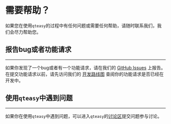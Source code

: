 # 需要帮助？

如果您在使用`qteasy`的过程中有任何问题或需要任何帮助，请随时联系我们，我们会尽力帮助您。

## 报告bug或者功能请求

---

如果你发现了一个bug或者有一个功能请求，请在我们的 [GitHub Issues](https://github.com/shepherdpp/qteasy/issues) 上报告。
在提交功能请求以前，请先访问我们的 [开发路线图](https://qteasy.readthedocs.io/zh/latest/roadmap.html) 查阅你的功能请求是否已经在开发中。

## 使用`qteasy`中遇到问题

---

如果你在使用`qteasy`中遇到问题，可以进入`qteasy`的[讨论区](https://github.com/shepherdpp/qteasy/discussions)提交问题参与讨论。